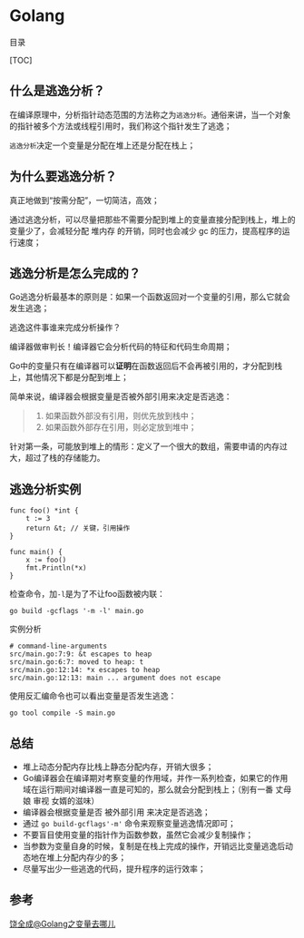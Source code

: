 # Golang

目录

[TOC]

## 什么是逃逸分析？

在编译原理中，分析指针动态范围的方法称之为`逃逸分析`。通俗来讲，当一个对象的指针被多个方法或线程引用时，我们称这个指针发生了逃逸；

`逃逸分析`决定一个变量是分配在堆上还是分配在栈上；

## 为什么要逃逸分析？

真正地做到“按需分配”，一切简洁，高效；

通过逃逸分析，可以尽量把那些不需要分配到堆上的变量直接分配到栈上，堆上的变量少了，会减轻分配 堆内存 的开销，同时也会减少 gc 的压力，提高程序的运行速度；

## 逃逸分析是怎么完成的？

Go逃逸分析最基本的原则是：如果一个函数返回对一个变量的引用，那么它就会发生逃逸；

逃逸这件事谁来完成分析操作？

编译器做审判长！编译器它会分析代码的特征和代码生命周期；

Go中的变量只有在编译器可以**证明**在函数返回后不会再被引用的，才分配到栈上，其他情况下都是分配到堆上；

简单来说，编译器会根据变量是否被外部引用来决定是否逃逸：

>   1.  如果函数外部没有引用，则优先放到栈中；
>   2.  如果函数外部存在引用，则必定放到堆中；

针对第一条，可能放到堆上的情形：定义了一个很大的数组，需要申请的内存过大，超过了栈的存储能力。

## 逃逸分析实例

```
func foo() *int {
    t := 3
    return &t; // 关键，引用操作
}

func main() {
    x := foo()
    fmt.Println(*x)
}
```

检查命令，加`-l`是为了不让foo函数被内联：

```
go build -gcflags '-m -l' main.go
```

实例分析

```
# command-line-arguments
src/main.go:7:9: &t escapes to heap
src/main.go:6:7: moved to heap: t
src/main.go:12:14: *x escapes to heap
src/main.go:12:13: main ... argument does not escape
```

使用反汇编命令也可以看出变量是否发生逃逸：

```
go tool compile -S main.go
```

## 总结

-   堆上动态分配内存比栈上静态分配内存，开销大很多；
-   Go编译器会在编译期对考察变量的作用域，并作一系列检查，如果它的作用域在运行期间对编译器一直是可知的，那么就会分配到栈上；（别有一番 丈母娘 审视 女婿的滋味）
-   编译器会根据变量是否  被外部引用  来决定是否逃逸；
-   通过   `go build-gcflags'-m'`  命令来观察变量逃逸情况即可；
-   不要盲目使用变量的指针作为函数参数，虽然它会减少复制操作；
-   当参数为变量自身的时候，复制是在栈上完成的操作，开销远比变量逃逸后动态地在堆上分配内存少的多；
-   尽量写出少一些逃逸的代码，提升程序的运行效率；

## 参考

[饶全成@Golang之变量去哪儿](https://www.cnblogs.com/qcrao-2018/p/10453260.html)